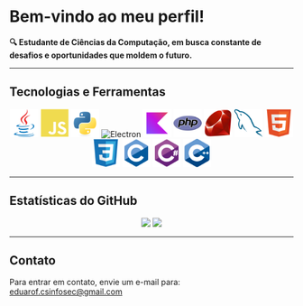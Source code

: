 # Bem-vindo ao meu perfil!

**🔍 Estudante de Ciências da Computação, em busca constante de desafios e oportunidades que moldem o futuro.**

---

## Tecnologias e Ferramentas

<p align="center">
  <img alt="Java" height="50" width="50" src="https://raw.githubusercontent.com/devicons/devicon/master/icons/java/java-original.svg">
  <img alt="JavaScript" height="50" width="50" src="https://raw.githubusercontent.com/devicons/devicon/master/icons/javascript/javascript-plain.svg">
  <img alt="Python" height="50" width="50" src="https://raw.githubusercontent.com/devicons/devicon/master/icons/python/python-original.svg">
  <img alt="Electron" height="50" width="50" src="https://cdn.jsdelivr.net/gh/devicons/devicon/icons/electron/electron-original.svg">
  <img alt="Kotlin" height="50" width="50" src="https://raw.githubusercontent.com/devicons/devicon/master/icons/kotlin/kotlin-original.svg">
  <img alt="PHP" height="50" width="50" src="https://raw.githubusercontent.com/devicons/devicon/master/icons/php/php-original.svg">
  <img alt="Ruby" height="50" width="50" src="https://raw.githubusercontent.com/devicons/devicon/master/icons/ruby/ruby-original.svg">
  <img alt="SQL" height="50" width="50" src="https://raw.githubusercontent.com/devicons/devicon/master/icons/mysql/mysql-original.svg">
  <img alt="HTML" height="50" width="50" src="https://raw.githubusercontent.com/devicons/devicon/master/icons/html5/html5-original.svg">
  <img alt="CSS" height="50" width="50" src="https://raw.githubusercontent.com/devicons/devicon/master/icons/css3/css3-original.svg">
  <img alt="C" height="50" width="50" src="https://raw.githubusercontent.com/devicons/devicon/master/icons/c/c-original.svg">
  <img alt="CSharp" height="50" width="50" src="https://raw.githubusercontent.com/devicons/devicon/master/icons/csharp/csharp-original.svg">
  <img alt="CPlusPlus" height="50" width="50" src="https://raw.githubusercontent.com/devicons/devicon/master/icons/cplusplus/cplusplus-original.svg">
</p>

---

## Estatísticas do GitHub

<p align="center">
  <img height="200" src="https://github-readme-stats.vercel.app/api?username=eng-dusan&show_icons=true&theme=dracula&include_all_commits=true&count_private=true"/>
  <img height="200" src="https://github-readme-stats.vercel.app/api/top-langs/?username=eng-dusan&layout=compact&langs_count=7&theme=dracula"/>
</p>

---

## Contato

Para entrar em contato, envie um e-mail para: [eduarof.csinfosec@gmail.com](mailto:eduarof.csinfosec@gmail.com)

